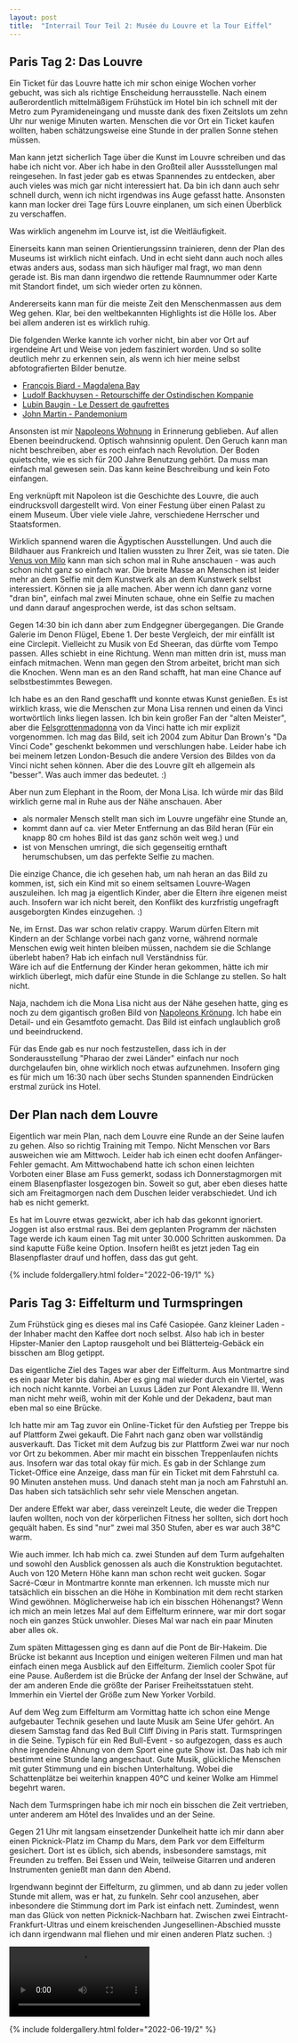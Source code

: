 ```yaml
---
layout: post
title:  "Interrail Tour Teil 2: Musée du Louvre et la Tour Eiffel"
---
```


## Paris Tag 2: Das Louvre
Ein Ticket für das Louvre hatte ich mir schon einige Wochen vorher gebucht, was sich als richtige Enscheidung herrausstelle.
Nach einem außerordentlich mittelmäßigem Frühstück im Hotel bin ich schnell mit der Metro zum Pyramideneingang und musste dank des fixen Zeitslots um zehn Uhr nur wenige Minuten warten. Menschen die vor Ort ein Ticket kaufen wollten, haben schätzungsweise eine Stunde in der prallen Sonne stehen müssen.

Man kann jetzt sicherlich Tage über die Kunst im Louvre schreiben und das habe ich nicht vor. Aber ich habe in den Großteil aller Aussstellungen mal reingesehen.
In fast jeder gab es etwas Spannendes zu entdecken, aber auch vieles was mich gar nicht interessiert hat. Da bin ich dann auch sehr schnell durch, wenn ich nicht irgendwas ins Auge gefasst hatte. Ansonsten kann man locker drei Tage fürs Louvre einplanen, um sich einen Überblick zu verschaffen.

Was wirklich angenehm im Lourve ist, ist die Weitläufigkeit.

Einerseits kann man seinen Orientierungssinn trainieren, denn der Plan des Museums ist wirklich nicht einfach.
Und in echt sieht dann auch noch alles etwas anders aus, sodass man sich häufiger mal fragt, wo man denn gerade ist.
Bis man dann irgendwo die rettende Raumnummer oder Karte mit Standort findet, um sich wieder orten zu können.  

Andererseits kann man für die meiste Zeit den Menschenmassen aus dem Weg gehen.
Klar, bei den weltbekannten Highlights ist die Hölle los. Aber bei allem anderen ist es wirklich ruhig.

Die folgenden Werke kannte ich vorher nicht, bin aber vor Ort auf irgendeine Art und Weise von jedem fasziniert worden.
Und so sollte deutlich mehr zu erkennen sein, als wenn ich hier meine selbst abfotografierten Bilder benutze.
* [François Biard - Magdalena Bay](https://commons.wikimedia.org/wiki/File:Fran%C3%A7ois_Biard_-_Magdalena_Bay,_vue_prise_de_la_presqu%27%C3%AEle_des_Tombeaux,_au_nord_du_Spitzberg.jpg)
* [Ludolf Backhuysen - Retourschiffe der Ostindischen Kompanie](https://commons.wikimedia.org/wiki/File:Ludolf_Backhuysen_-_La_retour.jpg)
* <a href="https://commons.wikimedia.org/wiki/File:Lubin_Baugin_-_Still-Life_with_Wafer_Biscuits_(Le_Dessert_de_Gaufrettes)_-_WGA1516.jpg">Lubin Baugin - Le Dessert de gaufrettes</a>
* [John Martin - Pandemonium](https://commons.wikimedia.org/wiki/File:John_Martin_Le_Pandemonium_Louvre.JPG)


Ansonsten ist mir [Napoleons Wohnung](https://www.louvre.fr/en/explore/the-palace/the-splendour-of-the-second-empire) in Erinnerung geblieben.
Auf allen Ebenen beeindruckend. Optisch wahnsinnig opulent.
Den Geruch kann man nicht beschreiben, aber es roch einfach nach Revolution.
Der Boden quietschte, wie es sich für 200 Jahre Benutzung gehört.
Da muss man einfach mal gewesen sein. Das kann keine Beschreibung und kein Foto einfangen.

Eng verknüpft mit Napoleon ist die Geschichte des Louvre, die auch eindrucksvoll dargestellt wird.
Von einer Festung über einen Palast zu einem Museum.
Über viele viele Jahre, verschiedene Herrscher und Staatsformen. 

Wirklich spannend waren die Ägyptischen Ausstellungen. Und auch die Bildhauer aus Frankreich und Italien wussten zu Ihrer Zeit, was sie taten.
Die [Venus von Milo](https://commons.wikimedia.org/wiki/File:Front_views_of_the_Venus_de_Milo.jpg) kann man sich schon mal in Ruhe anschauen -
was auch schon nicht ganz so einfach war. Die breite Masse an Menschen ist leider mehr an dem Selfie mit dem Kunstwerk als an dem Kunstwerk selbst interessiert.
Können sie ja alle machen. Aber wenn ich dann ganz vorne "dran bin", einfach mal zwei Minuten schaue, ohne ein Selfie zu machen und dann darauf angesprochen werde, ist das schon seltsam.  

Gegen 14:30 bin ich dann aber zum Endgegner übergegangen. Die Grande Galerie im Denon Flügel, Ebene 1.
Der beste Vergleich, der mir einfällt ist eine Circlepit. Vielleicht zu Musik von Ed Sheeran, das dürfte vom Tempo passen.
Alles schiebt in eine Richtung. Wenn man mitten drin ist, muss man einfach mitmachen.
Wenn man gegen den Strom arbeitet, bricht man sich die Knochen.
Wenn man es an den Rand schafft, hat man eine Chance auf selbstbestimmtes Bewegen.

Ich habe es an den Rand geschafft und konnte etwas Kunst genießen.
Es ist wirklich krass, wie die Menschen zur Mona Lisa rennen und einen da Vinci wortwörtlich links liegen lassen.
Ich bin kein großer Fan der "alten Meister", aber die <a href="https://commons.wikimedia.org/wiki/File:Leonardo_Da_Vinci_-_Vergine_delle_Rocce_(Louvre).jpg">Felsgrottenmadonna</a> von da Vinci hatte ich mir explizit vorgenommen.
Ich mag das Bild, seit ich 2004 zum Abitur Dan Brown's "Da Vinci Code" geschenkt bekommen und verschlungen habe.
Leider habe ich bei meinem letzen London-Besuch die andere Version des Bildes von da Vinci nicht sehen können.
Aber die des Louvre gilt eh allgemein als "besser". Was auch immer das bedeutet. :)

Aber nun zum Elephant in the Room, der Mona Lisa. Ich würde mir das Bild wirklich gerne mal in Ruhe aus der Nähe anschauen.
Aber
* als normaler Mensch stellt man sich im Louvre ungefähr eine Stunde an,
* kommt dann auf ca. vier Meter Entfernung an das Bild heran (Für ein knapp 80 cm hohes Bild ist das ganz schön weit weg.) und
* ist von Menschen umringt, die sich gegenseitig ernthaft herumschubsen, um das perfekte Selfie zu machen.

Die einzige Chance, die ich gesehen hab, um nah heran an das Bild zu kommen, ist, sich ein Kind mit so einem seltsamen Louvre-Wagen auszuleihen.
Ich mag ja eigentlich Kinder, aber die Eltern ihre eigenen meist auch.
Insofern war ich nicht bereit, den Konflikt des kurzfristig ungefragft ausgeborgten Kindes einzugehen. :)

Ne, im Ernst. Das war schon relativ crappy. 
Warum dürfen Eltern mit Kindern an der Schlange vorbei nach ganz vorne, während normale Menschen ewig weit hinten bleiben müssen, nachdem sie die Schlange überlebt haben?
Hab ich einfach null Verständniss für.  
Wäre ich auf die Entfernung der Kinder heran gekommen, hätte ich mir wirklich überlegt, mich dafür eine Stunde in die Schlange zu stellen.
So halt nicht.

Naja, nachdem ich die Mona Lisa nicht aus der Nähe gesehen hatte, ging es noch zu dem gigantisch großen Bild von [Napoleons Krönung](https://commons.wikimedia.org/wiki/File:Jacques-Louis_David,_The_Coronation_of_Napoleon_edit.jpg).
Ich habe ein Detail- und ein Gesamtfoto gemacht. Das Bild ist einfach unglaublich groß und beeindruckend.

Für das Ende gab es nur noch festzustellen, dass ich in der Sonderausstellung "Pharao der zwei Länder" einfach nur noch durchgelaufen bin, ohne wirklich noch etwas aufzunehmen.
Insofern ging es für mich um 16:30 nach über sechs Stunden spannenden Eindrücken erstmal zurück ins Hotel.

## Der Plan nach dem Louvre
Eigentlich war mein Plan, nach dem Louvre eine Runde an der Seine laufen zu gehen.
Also so richtig Training mit Tempo.
Nicht Menschen vor Bars ausweichen wie am Mittwoch.
Leider hab ich einen echt doofen Anfänger-Fehler gemacht.
Am Mittwochabend hatte ich schon einen leichten Vorboten einer Blase am Fuss gemerkt, sodass ich Donnerstagmorgen mit einem Blasenpflaster losgezogen bin.
Soweit so gut, aber eben dieses hatte sich am Freitagmorgen nach dem Duschen leider verabschiedet. 
Und ich hab es nicht gemerkt.

Es hat im Louvre etwas gezwickt, aber ich hab das gekonnt ignoriert.
Joggen ist also erstmal raus.
Bei dem geplanten Programm der nächsten Tage werde ich kaum einen Tag mit unter 30.000 Schritten auskommen. Da sind kaputte Füße keine Option.
Insofern heißt es jetzt jeden Tag ein Blasenpflaster drauf und hoffen, dass das gut geht.

{% include foldergallery.html folder="2022-06-19/1" %}

## Paris Tag 3: Eiffelturm und Turmspringen
Zum Frühstück ging es dieses mal ins Café Casiopée. Ganz kleiner Laden - der Inhaber macht den Kaffee dort noch selbst.
Also hab ich in bester Hipster-Manier den Laptop rausgeholt und bei Blätterteig-Gebäck ein bisschen am Blog getippt.

Das eigentliche Ziel des Tages war aber der Eiffelturm.
Aus Montmartre sind es ein paar Meter bis dahin. Aber es ging mal wieder durch ein Viertel, was ich noch nicht kannte.
Vorbei an Luxus Läden zur Pont Alexandre III.
Wenn man nicht mehr weiß, wohin mit der Kohle und der Dekadenz, baut man eben mal so eine Brücke.

Ich hatte mir am Tag zuvor ein Online-Ticket für den Aufstieg per Treppe bis auf Plattform Zwei gekauft.
Die Fahrt nach ganz oben war vollständig ausverkauft. Das Ticket mit dem Aufzug bis zur Plattform Zwei war nur noch vor Ort zu bekommen.
Aber mir macht ein bisschen Treppenlaufen nichts aus. Insofern war das total okay für mich.
Es gab in der Schlange zum Ticket-Office eine Anzeige, dass man für ein Ticket mit dem Fahrstuhl ca. 90 Minuten anstehen muss. Und danach steht man ja noch am Fahrstuhl an.
Das haben sich tatsächlich sehr sehr viele Menschen angetan. 

Der andere Effekt war aber, dass vereinzelt Leute, die weder die Treppen laufen wollten, noch von der körperlichen Fitness her sollten, sich dort hoch gequält haben.
Es sind "nur" zwei mal 350 Stufen, aber es war auch 38℃ warm. 

Wie auch immer. Ich hab mich ca. zwei Stunden auf dem Turm aufgehalten und sowohl den Ausblick genossen als auch die Konstruktion begutachtet.
Auch von 120 Metern Höhe kann man schon recht weit gucken. Sogar Sacré-Cœur in Montmartre konnte man erkennen.
Ich musste mich nur tatsächlich ein bisschen an die Höhe in Kombination mit dem recht starken Wind gewöhnen. Möglicherweise hab ich ein bisschen Höhenangst? Wenn ich mich an mein letzes Mal auf dem Eiffelturm erinnere, war mir dort sogar noch ein ganzes Stück unwohler. Dieses Mal war nach ein paar Minuten aber alles ok.

Zum späten Mittagessen ging es dann auf die Pont de Bir-Hakeim.
Die Brücke ist bekannt aus Inception und einigen weiteren Filmen und man hat einfach einen mega Ausblick auf den Eiffelturm.
Ziemlich cooler Spot für eine Pause. Außerdem ist die Brücke der Anfang der Insel der Schwäne, auf der am anderen Ende die größte der Pariser Freiheitsstatuen steht. Immerhin ein Viertel der Größe zum New Yorker Vorbild.

Auf dem Weg zum Eiffelturm am Vormittag hatte ich schon eine Menge aufgebauter Technik gesehen und laute Musik am Seine Ufer gehört.
An diesem Samstag fand das Red Bull Cliff Diving in Paris statt.
Turmspringen in die Seine.
Typisch für ein Red Bull-Event -  so aufgezogen, dass es auch ohne irgendeine Ahnung von dem Sport eine gute Show ist.
Das hab ich mir bestimmt eine Stunde lang angeschaut. Gute Musik, glückliche Menschen mit guter Stimmung und ein bischen Unterhaltung.
Wobei die Schattenplätze bei weiterhin knappen 40℃ und keiner Wolke am Himmel begehrt waren.

Nach dem Turmspringen habe ich mir noch ein bisschen die Zeit vertrieben, unter anderem am Hôtel des Invalides und an der Seine.

Gegen 21 Uhr mit langsam einsetzender Dunkelheit hatte ich mir dann aber einen Picknick-Platz im Champ du Mars, dem Park vor dem Eiffelturm gesichert.
Dort ist es üblich, sich abends, insbesondere samstags, mit Freunden zu treffen.
Bei Essen und Wein, teilweise Gitarren und anderen Instrumenten genießt man dann den Abend.

Irgendwann beginnt der Eiffelturm, zu glimmen, und ab dann zu jeder vollen Stunde mit allem, was er hat, zu funkeln.
Sehr cool anzusehen, aber inbesondere die Stimmung dort im Park ist einfach nett. Zumindest, wenn man das Glück von netten Picknick-Nachbarn hat. 
Zwischen zwei Eintracht-Frankfurt-Ultras und einem kreischenden Jungesellinen-Abschied musste ich dann irgendwann mal fliehen und mir einen anderen Platz suchen. :)

<video width='50%' preload='metadata' controls> <source src='/assets/eiffelturm.mp4' type='video/mp4'/> </video>

{% include foldergallery.html folder="2022-06-19/2" %}

